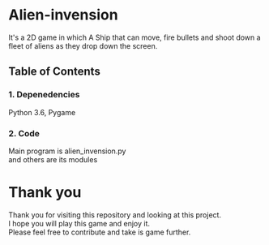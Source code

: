 # Alien-invension
It's a 2D game in which A Ship that can move, fire bullets and shoot down a
fleet of aliens as they drop down the screen.
## Table of Contents
### 1. Depenedencies  
Python 3.6, Pygame
### 2. Code
Main program is alien_invension.py   
and others are its modules
# Thank you
Thank you for visiting this repository and looking at this project.  
I hope you will play this game and enjoy it.    
Please feel free to contribute and take is game further.



